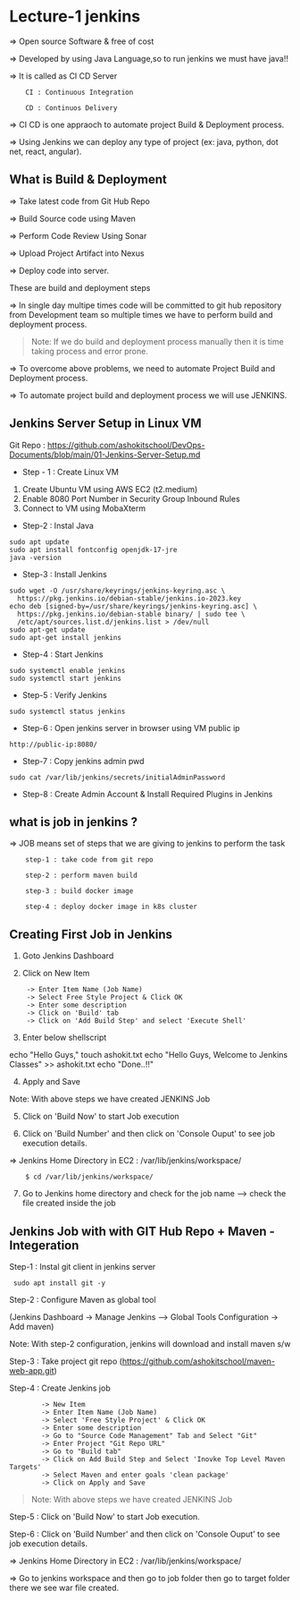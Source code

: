 # Lecture-1 jenkins

=> Open source Software & free of cost

=> Developed by using Java Language,so to run jenkins we must have java!!

=> It is called as CI CD Server

		CI : Continuous Integration

		CD : Continuos Delivery

=> CI CD is one appraoch to automate project Build & Deployment process.

=> Using Jenkins we can deploy any type of project (ex: java, python, dot net, react, angular).

## What is Build & Deployment

=> Take latest code from Git Hub Repo

=> Build Source code using Maven

=> Perform Code Review Using Sonar

=> Upload Project Artifact into Nexus

=> Deploy code into server.

These are build and deployment steps

=> In single day multipe times code will be committed to git hub repository from Development team so multiple times we have to perform build and deployment process.

>Note: If we do build and deployment process manually then it is time taking process and error prone.

=> To overcome above problems, we need to automate Project Build and Deployment process.

=> To automate project build and deployment process we will use JENKINS.


## Jenkins Server Setup in Linux VM 


Git Repo : https://github.com/ashokitschool/DevOps-Documents/blob/main/01-Jenkins-Server-Setup.md

- Step - 1 : Create Linux VM 

1) Create Ubuntu VM using AWS EC2 (t2.medium) <br/>
2) Enable 8080 Port Number in Security Group Inbound Rules
3) Connect to VM using MobaXterm

-  Step-2 : Instal Java 

```
sudo apt update
sudo apt install fontconfig openjdk-17-jre
java -version
```

- Step-3 : Install Jenkins 
```
sudo wget -O /usr/share/keyrings/jenkins-keyring.asc \
  https://pkg.jenkins.io/debian-stable/jenkins.io-2023.key
echo deb [signed-by=/usr/share/keyrings/jenkins-keyring.asc] \
  https://pkg.jenkins.io/debian-stable binary/ | sudo tee \
  /etc/apt/sources.list.d/jenkins.list > /dev/null
sudo apt-get update
sudo apt-get install jenkins
```

-  Step-4 : Start Jenkins  

```
sudo systemctl enable jenkins
sudo systemctl start jenkins
```
-  Step-5 : Verify Jenkins 

```
sudo systemctl status jenkins
```
	
- Step-6 : Open jenkins server in browser using VM public ip 

```
http://public-ip:8080/
```

-  Step-7 : Copy jenkins admin pwd 
```
sudo cat /var/lib/jenkins/secrets/initialAdminPassword
```
	   
- Step-8 : Create Admin Account & Install Required Plugins in Jenkins 

## what is job in jenkins ?

=> JOB means set of steps that we are giving to jenkins to perform the task

		step-1 : take code from git repo

		step-2 : perform maven build

		step-3 : build docker image

		step-4 : deploy docker image in k8s cluster

## Creating First Job in Jenkins 

1) Goto Jenkins Dashboard

2) Click on New Item

		-> Enter Item Name (Job Name)
		-> Select Free Style Project & Click OK
		-> Enter some description
		-> Click on 'Build' tab
		-> Click on 'Add Build Step' and select 'Execute Shell'

3) Enter below shellscript

echo "Hello Guys,"
touch ashokit.txt
echo "Hello Guys, Welcome to Jenkins Classes" >> ashokit.txt
echo "Done..!!"		

4) Apply and Save

Note: With above steps we have created JENKINS Job

5) Click on 'Build Now' to start Job execution

6) Click on 'Build Number' and then click on 'Console Ouput' to see job execution details.


=> Jenkins Home Directory in EC2 : /var/lib/jenkins/workspace/

		$ cd /var/lib/jenkins/workspace/

7) Go to Jenkins home directory and check for the job name --> check the file created inside the job

## Jenkins Job with with GIT Hub Repo + Maven - Integeration

Step-1 : Instal git client in jenkins server

	 sudo apt install git -y

Step-2 : Configure Maven as global tool

  (Jenkins Dashboard -> Manage Jenkins --> Global Tools Configuration -> Add maven)

Note: With step-2 configuration, jenkins will download and install maven s/w  


Step-3 : Take project git repo (https://github.com/ashokitschool/maven-web-app.git)

Step-4 : Create Jenkins job

			-> New Item
			-> Enter Item Name (Job Name)
			-> Select 'Free Style Project' & Click OK
			-> Enter some description
			-> Go to "Source Code Management" Tab and Select "Git"
			-> Enter Project "Git Repo URL"
			-> Go to "Build tab"
			-> Click on Add Build Step and Select 'Inovke Top Level Maven Targets'
			-> Select Maven and enter goals 'clean package'
			-> Click on Apply and Save

>Note: With above steps we have created JENKINS Job

Step-5 : Click on 'Build Now' to start Job execution.

Step-6 : Click on 'Build Number' and then click on 'Console Ouput' to see job execution details.

=> Jenkins Home Directory in EC2 : /var/lib/jenkins/workspace/

=> Go to jenkins workspace and then go to job folder then go to target folder there we see war file created.
